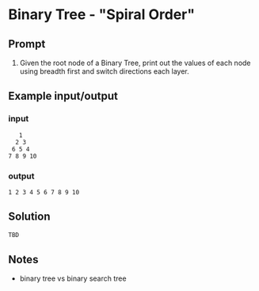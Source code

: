 # Binary Tree - "Spiral Order"

## Prompt

1. Given the root node of a Binary Tree, print out the values of each node using breadth first and switch directions each layer.

## Example input/output
### input
```
   1
  2 3
 6 5 4
7 8 9 10
```
### output
`1 2 3 4 5 6 7 8 9 10`

## Solution

```csharp
TBD
```

## Notes

* binary tree vs binary search tree
